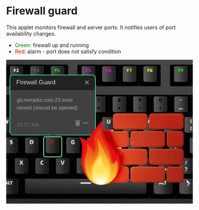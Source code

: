 # Firewall guard

This applet monitors firewall and server ports. It notifies users of port availability changes.

- <span style="color:green">Green</span>: firewall up and running
- <span style="color:red">Red</span>: alarm - port does not satisfy condition

![Firewall guard on Das Keyboard Q](assets/image.png "Das Keyboard Firewall guard applet")
